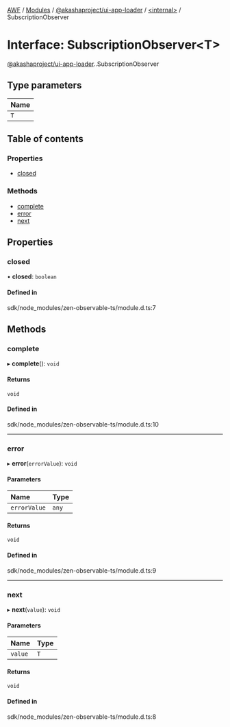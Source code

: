 [AWF](../README.md) / [Modules](../modules.md) / [@akashaproject/ui-app-loader](../modules/akashaproject_ui_app_loader.md) / [<internal\>](../modules/akashaproject_ui_app_loader._internal_.md) / SubscriptionObserver

# Interface: SubscriptionObserver<T\>

[@akashaproject/ui-app-loader](../modules/akashaproject_ui_app_loader.md).[<internal>](../modules/akashaproject_ui_app_loader._internal_.md).SubscriptionObserver

## Type parameters

| Name |
| :------ |
| `T` |

## Table of contents

### Properties

- [closed](akashaproject_ui_app_loader._internal_.SubscriptionObserver.md#closed)

### Methods

- [complete](akashaproject_ui_app_loader._internal_.SubscriptionObserver.md#complete)
- [error](akashaproject_ui_app_loader._internal_.SubscriptionObserver.md#error)
- [next](akashaproject_ui_app_loader._internal_.SubscriptionObserver.md#next)

## Properties

### closed

• **closed**: `boolean`

#### Defined in

sdk/node_modules/zen-observable-ts/module.d.ts:7

## Methods

### complete

▸ **complete**(): `void`

#### Returns

`void`

#### Defined in

sdk/node_modules/zen-observable-ts/module.d.ts:10

___

### error

▸ **error**(`errorValue`): `void`

#### Parameters

| Name | Type |
| :------ | :------ |
| `errorValue` | `any` |

#### Returns

`void`

#### Defined in

sdk/node_modules/zen-observable-ts/module.d.ts:9

___

### next

▸ **next**(`value`): `void`

#### Parameters

| Name | Type |
| :------ | :------ |
| `value` | `T` |

#### Returns

`void`

#### Defined in

sdk/node_modules/zen-observable-ts/module.d.ts:8
